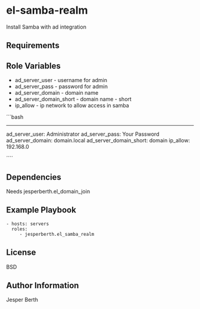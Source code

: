 el-samba-realm
=========

Install Samba with ad integration

Requirements
------------


Role Variables
--------------

*  ad_server_user - username for admin
*  ad_server_pass - password for admin
*  ad_server_domain - domain name
*  ad_server_domain_short - domain name - short
*  ip_allow - ip network to allow access in samba

´´´bash

---
ad_server_user: Administrator
ad_server_pass: Your Password
ad_server_domain: domain.local
ad_server_domain_short: domain
ip_allow: 192.168.0

´´´´

Dependencies
------------

Needs jesperberth.el_domain_join

Example Playbook
----------------

    - hosts: servers
      roles:
         - jesperberth.el_samba_realm

License
-------

BSD

Author Information
------------------

Jesper Berth
